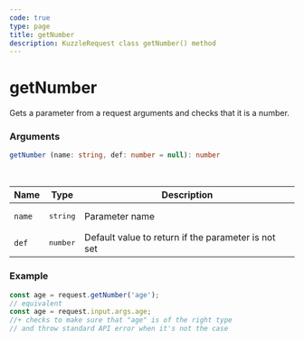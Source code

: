 ```yaml
---
code: true
type: page
title: getNumber
description: KuzzleRequest class getNumber() method
---
```


# getNumber

<SinceBadge version="auto-version" />

Gets a parameter from a request arguments and checks that it is a number.

### Arguments

```ts
getNumber (name: string, def: number = null): number
```

</br>

| Name   | Type              | Description    |
|--------|-------------------|----------------|
| `name` | <pre>string</pre> | Parameter name |
| `def` | <pre>number</pre> | Default value to return if the parameter is not set |


### Example

```ts
const age = request.getNumber('age');
// equivalent
const age = request.input.args.age;
//+ checks to make sure that "age" is of the right type
// and throw standard API error when it's not the case
```
